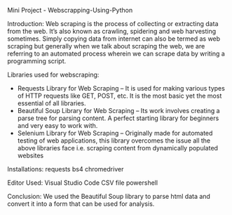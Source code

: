 Mini Project - Webscrapping-Using-Python 

Introduction:
Web scraping is the process of collecting or extracting data from the web. It’s also known as crawling, spidering and web harvesting sometimes. Simply copying data from internet can also be termed as web scraping but generally when we talk about scraping the web, we are referring to an automated process wherein we can scrape data by writing a programming script.

Libraries used for webscraping:
* Requests Library for Web Scraping – It is used for making various types of HTTP requests like GET, POST, etc. It is the most basic yet the most essential of all libraries.
* Beautiful Soup Library for Web Scraping – Its work involves creating a parse tree for parsing content. A perfect starting library for beginners and very easy to work with.
* Selenium Library for Web Scraping – Originally made for automated testing of web applications, this library overcomes the issue all the above libraries face i.e. scraping content from dynamically populated websites

Installations:
requests
bs4
chromedriver 


Editor Used:
Visual Studio Code
CSV file
powershell

Conclusion:
We used the Beautiful Soup library to parse html data and convert it into a form that can be used for analysis. 



